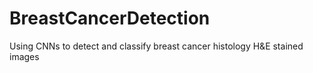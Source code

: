 # BreastCancerDetection
Using CNNs to detect and classify breast cancer histology H&amp;E stained images
